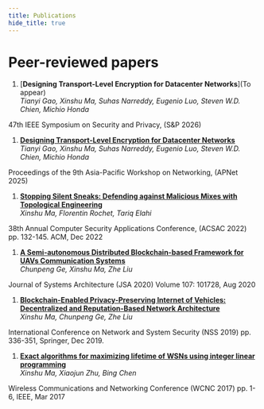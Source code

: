 ```yaml
---
title: Publications
hide_title: true
---
```


# Peer-reviewed papers

1. [**Designing Transport-Level Encryption for Datacenter Networks**](To appear)  
*Tianyi Gao, Xinshu Ma, Suhas Narreddy, Eugenio Luo, Steven W.D. Chien, Michio Honda*  
<sm>
47th IEEE Symposium on Security and Privacy, (S&P 2026)
</sm>

1. [**Designing Transport-Level Encryption for Datacenter Networks**](https://dl.acm.org/doi/pdf/10.1145/3735358.3735389)  
*Tianyi Gao, Xinshu Ma, Suhas Narreddy, Eugenio Luo, Steven W.D. Chien, Michio Honda*  
<sm>
Proceedings of the 9th Asia-Pacific Workshop on Networking, (APNet 2025)
</sm>

1. [**Stopping Silent Sneaks: Defending against Malicious Mixes with Topological Engineering**](/acsac_22_bowtie.pdf)  
*Xinshu Ma, Florentin Rochet, Tariq Elahi*  
<sm>
38th Annual Computer Security Applications Conference, (ACSAC 2022)  
pp. 132-145. ACM, Dec 2022
</sm>

1. [**A Semi-autonomous Distributed Blockchain-based Framework for UAVs Communication Systems**](https://www.sciencedirect.com/science/article/abs/pii/S1383762120300229)  
*Chunpeng Ge, Xinshu Ma, Zhe Liu*  
<sm>
Journal of Systems Architecture (JSA 2020)  
Volume 107: 101728, Aug 2020
</sm>

1. [**Blockchain-Enabled Privacy-Preserving Internet of Vehicles: Decentralized and Reputation-Based Network Architecture**](/NSSpaper.pdf)   
*Xinshu Ma, Chunpeng Ge, Zhe Liu*  
<sm>
International Conference on Network and System Security (NSS 2019)  
pp. 336-351, Springer, Dec 2019.
</sm>

1. [**Exact algorithms for maximizing lifetime of WSNs using integer linear programming**](/WCNCpaper.pdf)  
*Xinshu Ma, Xiaojun Zhu, Bing Chen*  
<sm>
Wireless Communications and Networking Conference (WCNC 2017)  
pp. 1-6, IEEE, Mar 2017  
</sm>

<!-- # Theses

**<sm> Master thesis </sm>**
[Puncturable Symmetric KEMs for Forward-Secret 0-RTT Key Exchange](https://lup.lub.lu.se/student-papers/search/publication/8979963)  
<sm> *M. Backendal*,
Lunds Tekniska Högskola, June 2019  
</sm> -->

